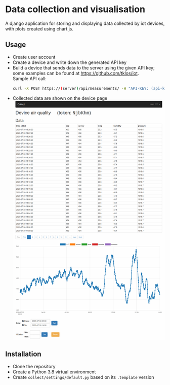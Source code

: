 # Data collection and visualisation

A django application for storing and displaying data collected by iot devices, with plots created using chart.js.


## Usage

 * Create user account
 * Create a device and write down the generated API key
 * Build a device that sends data to the server using the given API key; some examples can be found at <https://github.com/tklos/iot>.<br/>
   Sample API call:
   ```bash
   curl -X POST https://(server)/api/measurements/ -H "API-KEY: (api-key)" -H "Content-Type: application/json" -d '{"data": (list-of-floats)}'
   ```
 * Collected data are shown on the device page
![Sample device page](device-page.png)


## Installation

 * Clone the repository
 * Create a Python 3.8 virtual environment
 * Create `collect/settings/default.py` based on its `.template` version

